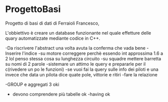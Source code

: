 # ProgettoBasi

Progetto di basi di dati di Ferraioli Francesco,

L'obbiettivo è creare un database funzionante nel quale effetture delle quary automatizzate mediante codice in C++.
 
 
-Da riscrivere l'abstract una volta avuta la conferma che vada bene
-Inserire l'indice
-su motore correggere perchè essendo int approssima 1.6 a 2 lol penso stessa cosa su lunghezza circuito
-su squadre mettere barretta su nomi di 2 parole 
-sistemare un attimo le query e prepararle per il c(rivedere un po le funzioni)
-se vuoi fai la query sulle info dei piloti e una invece che data un pilota dice quate pole, vittorie e ritiri
-fare la relazione

-GROUP e aggregati 3 oki
- devono comprendere più tabelle ok 
-having ok

